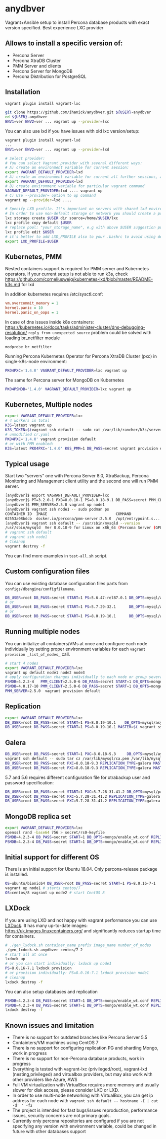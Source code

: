 # anydbver
Vagrant+Ansible setup to install Percona database products with exact version specified. Best experience LXC provider

## Allows to install a specific version of:

* Percona Server
* Percona XtraDB Cluster
* PMM Server and clients
* Percona Server for MongoDB
* Percona Distribution for PostgreSQL

## Installation

```bash
vagrant plugin install vagrant-lxc

git clone https://github.com/ihanick/anydbver.git ${USER}-anydbver
cd ${USER}-anydbver
ENV1=ver ENV2=ver ... vagrant up --provider=lxc
```

You can also use lxd if you have issues with old lxc version/setup:

```bash
vagrant plugin install vagrant-lxd
...
ENV1=ver ENV2=ver ... vagrant up --provider=lxd

# Select provider:
# You can select Vagrant provider with several different ways:
# A) create an environment variable for current session:
export VAGRANT_DEFAULT_PROVIDER=lxd
# A) create an environment variable for current all further sessions, add a variable in your .bashrc
export VAGRANT_DEFAULT_PROVIDER=lxd
# B) create environment variable for particular vagrant command
VAGRANT_DEFAULT_PROVIDER=lxd .... vagrant up
# C) Use --provider= option to up command
vagrant up --provider=lxd ....

# Specify LXD profile. It's important on servers with shared lxd environment
# In order to use non-default storage or network you should create a profile:
lxc storage create $USER dir source=/home/$USER/lxc
lxc profile copy default $USER
# replace pool: "your_storage_name", e.g with above $USER suggestion put your unix username instead of your_storage_name
lxc profile edit $USER
# it's better to add LXD_PROFILE also to your .bashrc to avoid using default storage pool
export LXD_PROFILE=$USER
```

## Kubernetes, PMM

Nested containers support is required for PMM server and Kubernetes operators.
If your current setup is not able to run k3s, check https://github.com/corneliusweig/kubernetes-lxd/blob/master/README-k3s.md for lxd

In addition kubernetes requires /etc/sysctl.conf:

```ini
vm.overcommit_memory = 1
kernel.panic = 10
kernel.panic_on_oops = 1
```

In case of dns issues inside k8s containers: https://kubernetes.io/docs/tasks/administer-cluster/dns-debugging-resolution/
`reply from unexpected source` problem could be solved with loading br_netfilter module
```
modprobe br_netfilter
```


Running Percona Kubernetes Operator for Percona XtraDB Cluster (pxc) in single-k8s-node environment:

```bash
PKO4PXC='1.4.0' VAGRANT_DEFAULT_PROVIDER=lxc vagrant up
```

The same for  Percona server for MongoDB on Kubernetes
```bash
PKO4PSMDB='1.4.0' VAGRANT_DEFAULT_PROVIDER=lxc vagrant up
```

## Kubernetes, Multiple nodes

```bash
export VAGRANT_DEFAULT_PROVIDER=lxc
# 4 workers in total
K3S=latest vagrant up
K3S_TOKEN=$(vagrant ssh default -- sudo cat /var/lib/rancher/k3s/server/node-token) K3S_URL="https://$( vagrant ssh default -- hostname -I | cut -d' ' -f1):6443" vagrant up node1 node2 node3
# unmodified cr.yaml
PKO4PXC='1.4.0' vagrant provision default
# or with PMM enabled:
K3S=latest PKO4PXC='1.4.0' K8S_PMM=1 DB_PASS=secret vagrant provision default
```

## Typical usage

Start two "servers" one with Percona Server 8.0, XtraBackup, Percona Monitoring and Management client utility and the second one will run PMM server.

```bash
[anydbver]$ export VAGRANT_DEFAULT_PROVIDER=lxc
[anydbver]$ PT=3.2.0-1 PXB=8.0.10-1 PS=8.0.18-9.1 DB_PASS=secret PMM_CLIENT=2.5.0-6 vagrant up
[anydbver]$ PMM_SERVER=2.5.0 vagrant up node1
[anydbver]$ vagrant ssh node1 -- sudo podman ps
CONTAINER ID  IMAGE                               COMMAND               CREATED             STATUS                 PORTS               NAMES
62553a08bdcb  docker.io/percona/pmm-server:2.5.0  /opt/entrypoint.s...  About a minute ago  Up About a minute ago  0.0.0.0:80->80/tcp  pmm-server
[anydbver]$ vagrant ssh default -- /usr/sbin/mysqld --version
/usr/sbin/mysqld  Ver 8.0.18-9 for Linux on x86_64 (Percona Server (GPL), Release 9, Revision 53e606f)
# vagrant ssh default
# vagrant ssh node1
# Cleanup
vagrant destroy -f
```

You can find more examples in `test-all.sh` script.

## Custom configuration files

You can use existing database configuration files parts from `configs/dbengine/configfilename`.
```bash
DB_USER=root DB_PASS=secret START=1 PS=5.6.47-rel87.0.1 DB_OPTS=mysql/async-repl-gtid.cnf VAGRANT_DEFAULT_PROVIDER=lxc vagrant up
# or
DB_USER=root DB_PASS=secret START=1 PS=5.7.29-32.1      DB_OPTS=mysql/async-repl-gtid.cnf VAGRANT_DEFAULT_PROVIDER=lxc vagrant up
# or
DB_USER=root DB_PASS=secret START=1 PS=8.0.19-10.1      DB_OPTS=mysql/async-repl-gtid.cnf VAGRANT_DEFAULT_PROVIDER=lxc vagrant up
```

## Running multiple nodes

You can initialize all containers/VMs at once and configure each node individually by setting proper environment variables for each `vagrant provision _list_of_nodes_` call.

```bash
# start 4 nodes
export VAGRANT_DEFAULT_PROVIDER=lxc
vagrant up default node1 node2 node3
# apply configuration changes individually to each node or group several nodes for parallel apply
PSMDB=4.2.3-4   PMM_CLIENT=2.5.0-6 DB_PASS=secret START=1 DB_OPTS=mongo/enable_wt.conf vagrant provision node1 node2
PSMDB=4.0.17-10 PMM_CLIENT=2.5.0-6 DB_PASS=secret START=1 DB_OPTS=mongo/enable_wt.conf vagrant provision node3
PMM_SERVER=2.5.0  vagrant provision default
```

## Replication

```bash
export VAGRANT_DEFAULT_PROVIDER=lxc
DB_USER=root DB_PASS=secret START=1 PS=8.0.19-10.1    DB_OPTS=mysql/async-repl-gtid.cnf vagrant up default node1 node2
DB_USER=root DB_PASS=secret START=1 PS=8.0.19-10.1 MASTER=$( vagrant ssh default -- hostname -I | cut -d' ' -f1 ) DB_OPTS=mysql/async-repl-gtid.cnf vagrant provision node1 node2
```

## Galera

```bash
DB_USER=root DB_PASS=secret START=1 PXC=8.0.18-9.3     DB_OPTS=mysql/async-repl-gtid.cnf vagrant up default node1 node2
vagrant ssh default -- sudo tar cz /var/lib/mysql/ca.pem /var/lib/mysql/ca-key.pem /var/lib/mysql/client-cert.pem /var/lib/mysql/client-key.pem /var/lib/mysql/server-cert.pem /var/lib/mysql/server-key.pem > secret/pxc-cluster-ssl.tar.gz
DB_USER=root DB_PASS=secret PXC=8.0.18-9.3 REPLICATION_TYPE=galera MASTER=$( vagrant ssh default -- hostname -I | cut -d' ' -f1 ) DB_OPTS=mysql/async-repl-gtid.cnf vagrant provision node1
DB_USER=root DB_PASS=secret PXC=8.0.18-9.3 REPLICATION_TYPE=galera MASTER=$( vagrant ssh default -- hostname -I | cut -d' ' -f1 ) DB_OPTS=mysql/async-repl-gtid.cnf vagrant provision node2
```

5.7 and 5.6 requires different configuration file for xtrabackup user and password specification:
```bash
DB_USER=root DB_PASS=secret START=1 PXC=5.7.28-31.41.2 DB_OPTS=mysql/pxc5657.cnf vagrant up default node1 node2
DB_USER=root DB_PASS=secret PXC=5.7.28-31.41.2 REPLICATION_TYPE=galera MASTER=$( vagrant ssh default -- hostname -I | cut -d' ' -f1 ) DB_OPTS=mysql/pxc5657.cnf vagrant provision node1
DB_USER=root DB_PASS=secret PXC=5.7.28-31.41.2 REPLICATION_TYPE=galera MASTER=$( vagrant ssh default -- hostname -I | cut -d' ' -f1 ) DB_OPTS=mysql/pxc5657.cnf vagrant provision node2
```

## MongoDB replica set

```bash
export VAGRANT_DEFAULT_PROVIDER=lxc
openssl rand -base64 756 > secret/rs0-keyfile
PSMDB=4.2.3-4 DB_PASS=secret START=1 DB_OPTS=mongo/enable_wt.conf REPLICA_SET=rs0 vagrant up default
PSMDB=4.2.3-4 DB_PASS=secret START=1 DB_OPTS=mongo/enable_wt.conf REPLICA_SET=rs0 MASTER=$( vagrant ssh default -- hostname -I | cut -d' ' -f1 ) vagrant up node1 node2
```

## Initial support for different OS

There is an initial support for Ubuntu 18.04. Only percona-release package is installed.
```bash
OS=ubuntu/bionic64 DB_USER=root DB_PASS=secret START=1 PS=8.0.16-7-1    DB_OPTS=mysql/async-repl-gtid.cnf vagrant up # starts Ubuntu 18.04
vagrant up node1 # starts centos/7
OS=centos/8 vagrant up node2 # start CentOS 8
```

## LXDock
If you are using LXD and not happy with vagrant performance you can use [LXDock](https://github.com/lxdock/lxdock).
It has many up-to-date images: https://uk.images.linuxcontainers.org/ and significantly reduces startup time for containers.

```bash
# ./gen_lxdock.sh container_name_prefix image_name number_of_nodes
./gen_lxdock.sh anydbver centos/7 2
# start all at once
lxdock up
# or you can start individually: lxdock up node1
PS=8.0.16-7.1 lxdock provision
# or provision individually: PS=8.0.16-7.1 lxdock provision node1
# cleanup
lxdock destroy -f
```

You can also setup databases and replication
```bash
PSMDB=4.2.3-4 DB_PASS=secret START=1 DB_OPTS=mongo/enable_wt.conf REPLICA_SET=rs0 lxdock provision default
PSMDB=4.2.3-4 DB_PASS=secret START=1 DB_OPTS=mongo/enable_wt.conf REPLICA_SET=rs0 MASTER=$( lxdock shell default -c hostname -I | cut -d' ' -f1 ) lxdock provision node1
lxdock destroy -f
```

## Known issues and limitation

* There is no support for outdated branches like Percona Server 5.5
* Containters/VM machines using CentOS 7
* There is no support for configuring replication PG and sharding Mongo, work in progress
* There is no support for non-Percona database products, work in progress
* Everything is tested with vagrant-lxc (privileged/root), vagrant-lxd (nesting,privileged) and virtualbox providers, but may also work with other providers like Azure, AWS
* Full VM virtualization with VirtualBox requires more memory and usually slower for disk access, please consider LXC or LXD.
* In order to use multi-node networking with VirtualBox, you can get ip address for each node with `vagrant ssh default -- hostname -I | cut -d' ' -f2`
* The project is intended for fast bugs/issues reproduction, performance issues, security concerns are not primary goals.
* Currently only percona repositories are configured if you are not specifying any version with environment variable, could be changed in future with other databases support
